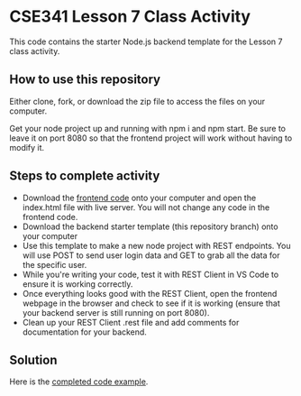 # CSE341 Lesson 7 Class Activity

This code contains the starter Node.js backend template for the Lesson 7 class activity.

## How to use this repository

Either clone, fork, or download the zip file to access the files on your computer.

Get your node project up and running with npm i and npm start. Be sure to leave it on port 8080 so that the frontend project will work without having to modify it.

## Steps to complete activity

- Download the [frontend code](https://github.com/byui-cse/cse341-code-student/tree/L07-class-frontend) onto your computer and open the index.html file with live server. You will not change any code in the frontend code.
- Download the backend starter template (this repository branch) onto your computer
- Use this template to make a new node project with REST endpoints. You will use POST to send user login data and GET to grab all the data for the specific user.
- While you're writing your code, test it with REST Client in VS Code to ensure it is working correctly.
- Once everything looks good with the REST Client, open the frontend webpage in the browser and check to see if it is working (ensure that your backend server is still running on port 8080).
- Clean up your REST Client .rest file and add comments for documentation for your backend.

## Solution
Here is the [completed code example](https://github.com/byui-cse/cse341-code-student/tree/L07-class-complete).
